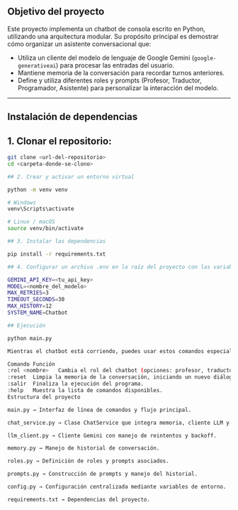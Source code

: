 ## Objetivo del proyecto
Este proyecto implementa un chatbot de consola escrito en Python, utilizando una arquitectura modular. Su propósito principal es demostrar cómo organizar un asistente conversacional que:

- Utiliza un cliente del modelo de lenguaje de Google Gemini (`google-generativeai`) para procesar las entradas del usuario.
- Mantiene memoria de la conversación para recordar turnos anteriores.
- Define y utiliza diferentes roles y prompts (Profesor, Traductor, Programador, Asistente) para personalizar la interacción del modelo.

---

## Instalación de dependencias

## 1. Clonar el repositorio:

```bash
git clone <url-del-repositorio>
cd <carpeta-donde-se-clono>

## 2. Crear y activar un entorno virtual

python -m venv venv

# Windows
venv\Scripts\activate

# Linux / macOS
source venv/bin/activate

## 3. Instalar las dependencias

pip install -r requirements.txt

## 4. Configurar un archivo .env en la raíz del proyecto con las variables necesarias:

GEMINI_API_KEY=<tu_api_key>
MODEL=<nombre_del_modelo>
MAX_RETRIES=3
TIMEOUT_SECONDS=30
MAX_HISTORY=12
SYSTEM_NAME=Chatbot

## Ejecución

python main.py

Mientras el chatbot está corriendo, puedes usar estos comandos especiales:

Comando	Función
:rol <nombre>	Cambia el rol del chatbot (opciones: profesor, traductor, programador, asistente).
:reset	Limpia la memoria de la conversación, iniciando un nuevo diálogo.
:salir	Finaliza la ejecución del programa.
:help	Muestra la lista de comandos disponibles.
Estructura del proyecto

main.py → Interfaz de línea de comandos y flujo principal.

chat_service.py → Clase ChatService que integra memoria, cliente LLM y prompts.

llm_client.py → Cliente Gemini con manejo de reintentos y backoff.

memory.py → Manejo de historial de conversación.

roles.py → Definición de roles y prompts asociados.

prompts.py → Construcción de prompts y manejo del historial.

config.py → Configuración centralizada mediante variables de entorno.

requirements.txt → Dependencias del proyecto.